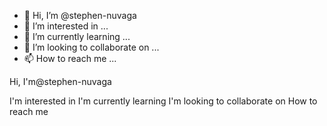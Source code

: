 - 👋 Hi, I’m @stephen-nuvaga
- 👀 I’m interested in ...
- 🌱 I’m currently learning ...
- 💞️ I’m looking to collaborate on ...
- 📫 How to reach me ...

<!---
stephen-nuvaga/stephen-nuvaga is a ✨ special ✨ repository because its `README.md` (this file) appears on your GitHub profile.
You can click the Preview link to take a look at your changes.
--->Hi, I'm@stephen-nuvaga
I'm interested in
I'm currently learning
I'm looking to collaborate on
How to reach me
